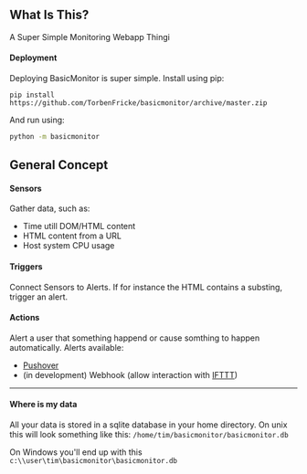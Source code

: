 ## What Is This?

A Super Simple Monitoring Webapp Thingi

#### Deployment

Deploying BasicMonitor is super simple. Install using pip:
```pip
pip install https://github.com/TorbenFricke/basicmonitor/archive/master.zip
```

And run using:
```bash
python -m basicmonitor
```

## General Concept

#### Sensors

Gather data, such as:
* Time utill DOM/HTML content
* HTML content from a URL
* Host system CPU usage

#### Triggers

Connect Sensors to Alerts. If for instance the HTML contains 
a substing, trigger an alert.

#### Actions

Alert a user that something happend or cause somthing to happen automatically. Alerts available:
* [Pushover](https://pushover.net/)
* (in development) Webhook (allow interaction with [IFTTT](https://ifttt.com/maker_webhooks))


---

#### Where is my data

All your data is stored in a sqlite database in your home directory. 
On unix this will look something like this: 
`/home/tim/basicmonitor/basicmonitor.db` 

On Windows you'll end up with this 
`c:\\user\tim\basicmonitor\basicmonitor.db`

